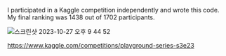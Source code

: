 I participated in a Kaggle competition independently and wrote this code. My final ranking was 1438 out of 1702 participants.


![스크린샷 2023-10-27 오후 9 44 52](https://github.com/yoooooooonji/kaggle-Binary/assets/72339970/6e1f34fc-0867-4fcb-b3ad-0dced586a461)

https://www.kaggle.com/competitions/playground-series-s3e23


